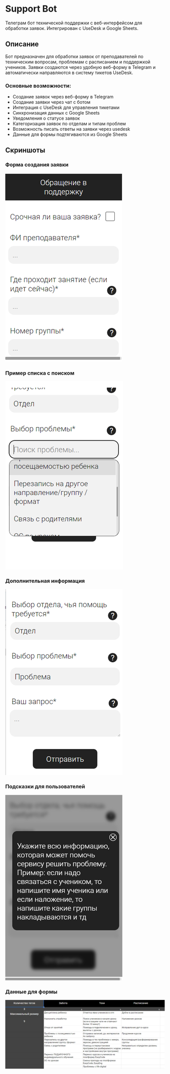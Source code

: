 # Support Bot

Телеграм бот технической поддержки с веб-интерфейсом для обработки заявок. Интегрирован с UseDesk и Google Sheets.

## Описание

Бот предназначен для обработки заявок от преподавателей по техническим вопросам, проблемам с расписанием и поддержкой учеников. Заявки создаются через удобную веб-форму в Telegram и автоматически направляются в систему тикетов UseDesk.

### Основные возможности:

- Создание заявок через веб-форму в Telegram
- Создание заявки через чат с ботом
- Интеграция с UseDesk для управления тикетами
- Синхронизация данных с Google Sheets
- Уведомления о статусе заявок
- Категоризация заявок по отделам и типам проблем
- Возможность писать ответы на заявки через usedesk
- Данные для формы подтягиваются из Google Sheets

## Скриншоты

### Форма создания заявки
![Форма ввода](doc/img/input_0.png)

### Пример списка с поиском
![Выбор из списка](doc/img/select.png)

### Дополнительная информация
![Дополнительные поля](doc/img/inout_1.png)

### Подсказки для пользователей
![Подсказки](doc/img/hint.png)

### Данные для формы
![Данные для формы](doc/img/data.png)

